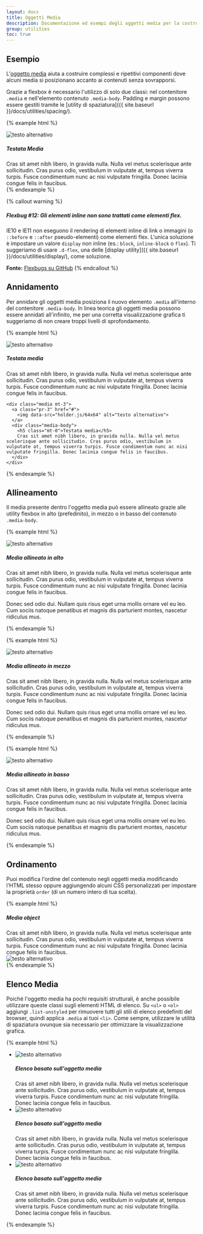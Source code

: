 ```yaml
---
layout: docs
title: Oggetti Media
description: Documentazione ed esempi degli oggetti media per la costruzione di componenti come commenti blog, tweets e similari.
group: utilities
toc: true
---
```


## Esempio

L'[oggetto media](http://www.stubbornella.org/content/2010/06/25/the-media-object-saves-hundreds-of-lines-of-code/) aiuta a costruire complessi e ripetitivi componenti dove alcuni media si posizionano accanto ai contenuti senza sovrapporsi.

Grazie a flexbox è necessario l'utilizzo di solo due classi: nel contenitore `.media` e nell'elemento contenuto `.media-body`. Padding e margin possono essere gestiti tramite le [utility di spaziatura]({{ site.baseurl }}/docs/utilities/spacing/).

{% example html %}
<div class="media">
  <img class="mr-3" data-src="holder.js/64x64" alt="testo alternativo">
  <div class="media-body">
    <h5 class="mt-0">Testata Media</h5>
    Cras sit amet nibh libero, in gravida nulla. Nulla vel metus scelerisque ante sollicitudin. Cras purus odio, vestibulum in vulputate at, tempus viverra turpis. Fusce condimentum nunc ac nisi vulputate fringilla. Donec lacinia congue felis in faucibus.
  </div>
</div>
{% endexample %}

{% callout warning %}
##### Flexbug #12: Gli elementi inline non sono trattati come elementi flex.

IE10 e IE11 non eseguono il rendering di elementi inline di link o immagini (o `::before` e `::after` pseudo-elementi) come elementi flex. L'unica soluzione è impostare un valore `display` non inline (es.: `block`, `inline-block` o `flex`). Ti suggeriamo di usare `.d-flex`, una delle  [display utility]({{ site.baseurl }}/docs/utilities/display/), come soluzione.

**Fonte:** [Flexbugs su GitHub](https://github.com/philipwalton/flexbugs#12-inline-elements-are-not-treated-as-flex-items)
{% endcallout %}

## Annidamento

Per annidare gli oggetti media posiziona il nuovo elemento `.media` all'interno del contenitore `.media-body`. In linea teorica gli oggetti media possono essere annidati all'infinito, me per una corretta visualizzazione grafica ti suggeriamo di non creare troppi livelli di sprofondamento.

{% example html %}
<div class="media">
  <img class="mr-3" data-src="holder.js/64x64" alt="testo alternativo">
  <div class="media-body">
    <h5 class="mt-0">Testata media</h5>
    Cras sit amet nibh libero, in gravida nulla. Nulla vel metus scelerisque ante sollicitudin. Cras purus odio, vestibulum in vulputate at, tempus viverra turpis. Fusce condimentum nunc ac nisi vulputate fringilla. Donec lacinia congue felis in faucibus.

    <div class="media mt-3">
      <a class="pr-3" href="#">
        <img data-src="holder.js/64x64" alt="testo alternativo">
      </a>
      <div class="media-body">
        <h5 class="mt-0">Testata media</h5>
        Cras sit amet nibh libero, in gravida nulla. Nulla vel metus scelerisque ante sollicitudin. Cras purus odio, vestibulum in vulputate at, tempus viverra turpis. Fusce condimentum nunc ac nisi vulputate fringilla. Donec lacinia congue felis in faucibus.
      </div>
    </div>
  </div>
</div>
{% endexample %}

## Allineamento

Il media presente dentro l'oggetto media può essere allineato grazie alle utility flexbox in alto (prefedinito), in mezzo o in basso del contenuto `.media-body`.

{% example html %}
<div class="media">
  <img class="align-self-start mr-3" data-src="holder.js/64x64" alt="testo alternativo">
  <div class="media-body">
    <h5 class="mt-0">Media allineato in alto</h5>
    <p>Cras sit amet nibh libero, in gravida nulla. Nulla vel metus scelerisque ante sollicitudin. Cras purus odio, vestibulum in vulputate at, tempus viverra turpis. Fusce condimentum nunc ac nisi vulputate fringilla. Donec lacinia congue felis in faucibus.</p>
    <p>Donec sed odio dui. Nullam quis risus eget urna mollis ornare vel eu leo. Cum sociis natoque penatibus et magnis dis parturient montes, nascetur ridiculus mus.</p>
  </div>
</div>
{% endexample %}

{% example html %}
<div class="media">
  <img class="align-self-center mr-3" data-src="holder.js/64x64" alt="testo alternativo">
  <div class="media-body">
    <h5 class="mt-0">Media allineato in mezzo</h5>
    <p>Cras sit amet nibh libero, in gravida nulla. Nulla vel metus scelerisque ante sollicitudin. Cras purus odio, vestibulum in vulputate at, tempus viverra turpis. Fusce condimentum nunc ac nisi vulputate fringilla. Donec lacinia congue felis in faucibus.</p>
    <p class="mb-0">Donec sed odio dui. Nullam quis risus eget urna mollis ornare vel eu leo. Cum sociis natoque penatibus et magnis dis parturient montes, nascetur ridiculus mus.</p>
  </div>
</div>
{% endexample %}

{% example html %}
<div class="media">
  <img class="align-self-end mr-3" data-src="holder.js/64x64" alt="testo alternativo">
  <div class="media-body">
    <h5 class="mt-0">Media allineato in basso</h5>
    <p>Cras sit amet nibh libero, in gravida nulla. Nulla vel metus scelerisque ante sollicitudin. Cras purus odio, vestibulum in vulputate at, tempus viverra turpis. Fusce condimentum nunc ac nisi vulputate fringilla. Donec lacinia congue felis in faucibus.</p>
    <p class="mb-0">Donec sed odio dui. Nullam quis risus eget urna mollis ornare vel eu leo. Cum sociis natoque penatibus et magnis dis parturient montes, nascetur ridiculus mus.</p>
  </div>
</div>
{% endexample %}

## Ordinamento

Puoi modifica l'ordine del contenuto negli oggetti media modificando l'HTML stesso oppure aggiungendo alcuni CSS personalizzati per impostare la proprietà `order` (di un numero intero di tua scelta).

{% example html %}
<div class="media">
  <div class="media-body">
    <h5 class="mt-0 mb-1">Media object</h5>
    Cras sit amet nibh libero, in gravida nulla. Nulla vel metus scelerisque ante sollicitudin. Cras purus odio, vestibulum in vulputate at, tempus viverra turpis. Fusce condimentum nunc ac nisi vulputate fringilla. Donec lacinia congue felis in faucibus.
  </div>
  <img class="ml-3" data-src="holder.js/64x64" alt="testo alternativo">
</div>
{% endexample %}

## Elenco Media

Poiché l'oggetto media ha pochi requisiti strutturali, è anche possibile utilizzare queste classi sugli elementi HTML di elenco. Su `<ul>` o `<ol>` aggiungi `.list-unstyled` per rimuovere tutti gli stili di elenco predefiniti del browser, quindi applica `.media` ai tuoi `<li>`. Come sempre, utilizzare le utilità di spaziatura ovunque sia necessario per ottimizzare la visualizzazione grafica.

{% example html %}
<ul class="list-unstyled">
  <li class="media">
    <img class="mr-3" data-src="holder.js/64x64" alt="testo alternativo">
    <div class="media-body">
      <h5 class="mt-0 mb-1">Elenco basato sull'oggetto media</h5>
      Cras sit amet nibh libero, in gravida nulla. Nulla vel metus scelerisque ante sollicitudin. Cras purus odio, vestibulum in vulputate at, tempus viverra turpis. Fusce condimentum nunc ac nisi vulputate fringilla. Donec lacinia congue felis in faucibus.
    </div>
  </li>
  <li class="media my-4">
    <img class="mr-3" data-src="holder.js/64x64" alt="testo alternativo">
    <div class="media-body">
      <h5 class="mt-0 mb-1">Elenco basato sull'oggetto media</h5>
      Cras sit amet nibh libero, in gravida nulla. Nulla vel metus scelerisque ante sollicitudin. Cras purus odio, vestibulum in vulputate at, tempus viverra turpis. Fusce condimentum nunc ac nisi vulputate fringilla. Donec lacinia congue felis in faucibus.
    </div>
  </li>
  <li class="media">
    <img class="mr-3" data-src="holder.js/64x64" alt="testo alternativo">
    <div class="media-body">
      <h5 class="mt-0 mb-1">Elenco basato sull'oggetto media</h5>
      Cras sit amet nibh libero, in gravida nulla. Nulla vel metus scelerisque ante sollicitudin. Cras purus odio, vestibulum in vulputate at, tempus viverra turpis. Fusce condimentum nunc ac nisi vulputate fringilla. Donec lacinia congue felis in faucibus.
    </div>
  </li>
</ul>
{% endexample %}
